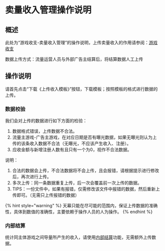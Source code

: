 # 卖量收入管理操作说明

## 概述

此处为“游戏收支-卖量收入管理”的操作说明，上传卖量收入的作用请参阅：[游戏收支](./)

数据上传方式：流量运营人员与外部广告主结算后，将结算数据人工上传

## 操作说明

请首先点击“下载《上传收入模板》”按钮，下载模板；按照模板的格式进行数据的上传。

### 数据校验

我们会对上传的数据进行如下方面的检验：

1. 数据格式错误，上传数据不合法。
2. 流量主游戏-广告主游戏，在对应日期是否有曝光数据，如果无曝光则认为上传的该条收入数据不合法（无曝光，不应该产生收入、注册）。
3. 应收金额与新增注册人数有且只有一个为0，视作不合法数据。

说明：

1. 合法的数据会上传，不合法数据将不会上传，且会报错，请根据提示进行修改后，再次进行上传。
2. 多次上传：同一条数据重复上传，后一次会覆盖前一次上传的数据。
3. TIPS：一份文件中，如果有报错，仅需修改该文件中报错的数据，然后重新上传即可。（无需只上传报错的数据）

{% hint style="warning" %}
天幕只能在尽可能的范围内，保证上传数据的准确性，具体到数值的准确性，主要依赖于操作人员的人为操作。
{% endhint %}

### 内部结算

统计同主体游戏之间导量所产生的收入，请使用[内部结算](../internal-settlement.md)功能，无需额外上传数据。



